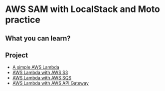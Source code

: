 # AWS SAM with LocalStack and Moto practice

## What you can learn?


## Project

- [A simple AWS Lambda](./simple-function-project/README.md)
- [AWS Lambda with AWS S3](./s3-trigger-project/README.md)
- [AWS Lambda with AWS SQS](./sqs-trigger-project/README.md)
- [AWS Lambda with AWS API Gateway](./api-gateway-project/README.md)
